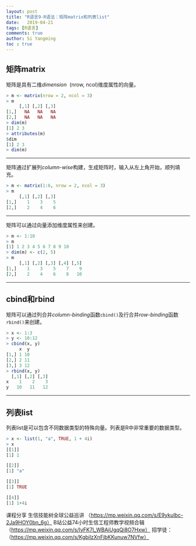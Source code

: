 ```yaml
---
layout: post
title: "R语言9-R语法：矩阵matrix和列表list"
date:   2019-04-21
tags: [R语言]
comments: true
author: Si Yangming
toc : true
---
```


## 矩阵matrix

矩阵是具有二维*dimension*  (nrow, ncol)维度属性的向量。
```r
> m <- matrix(nrow = 2, ncol = 3) 
> m
     [,1] [,2] [,3]
[1,]   NA   NA   NA
[2,]   NA   NA   NA
> dim(m)
[1] 2 3
> attributes(m)
$dim
[1] 2 3
> dim(m)
```
* * *
矩阵通过扩展列*column-wise*构建，生成矩阵时，输入从左上角开始，顺列填充。
```r
> m <- matrix(1:6, nrow = 2, ncol = 3) 
> m
     [,1] [,2] [,3]
[1,]    1    3    5
[2,]    2    4    6
```
* * *
矩阵可以通过向量添加维度属性来创建。
```r
> m <- 1:10 
> m
[1] 1 2 3 4 5 6 7 8 9 10 
> dim(m) <- c(2, 5)
> m
     [,1] [,2] [,3] [,4] [,5]
[1,]    1    3    5    7    9
[2,]    2    4    6    8   10
```
* * *
## cbind和rbind
矩阵可以通过列合并*column-binding*函数`cbind()`及行合并*row-binding*函数`rbind()`来创建。
```r
> x <- 1:3
> y <- 10:12
> cbind(x, y)
     x  y 
[1,] 1 10 
[2,] 2 11 
[3,] 3 12
> rbind(x, y) 
  [,1] [,2] [,3]
x    1    2    3
y   10   11   12
```
* * *

## 列表list
列表list是可以包含不同数据类型的特殊向量。列表是R中非常重要的数据类型。
```r
> x <- list(1, "a", TRUE, 1 + 4i) 
> x
[[1]]
[1] 1

[[2]] 
[1] "a"

[[3]]
[1] TRUE

[[4]]
[1] 1+4i
```

课程分享
生信技能树全球公益巡讲
（https://mp.weixin.qq.com/s/E9ykuIbc-2Ja9HOY0bn_6g）
B站公益74小时生信工程师教学视频合辑
（https://mp.weixin.qq.com/s/IyFK7l_WBAiUgqQi8O7Hxw）
招学徒：
（https://mp.weixin.qq.com/s/KgbilzXnFjbKKunuw7NVfw）
